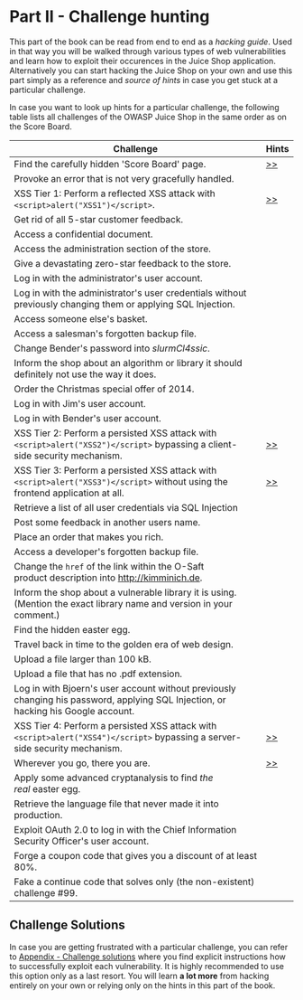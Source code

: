 # Part II - Challenge hunting

This part of the book can be read from end to end as a _hacking guide_. Used in that way you will be walked through various types of web vulnerabilities and learn how to exploit their
occurences in the Juice Shop application. Alternatively you can start hacking the Juice Shop on your own and use this part simply as a reference and _source of hints_ in case you get stuck at a particular challenge.

In case you want to look up hints for a particular challenge, the following table lists all challenges of the OWASP Juice Shop in the same order as on the Score Board.

| Challenge | Hints |
| --------- | ----- |
| Find the carefully hidden 'Score Board' page. | [>>](score-board.md#scoreBoardChallenge) |
| Provoke an error that is not very gracefully handled. | |
| XSS Tier 1: Perform a reflected XSS attack with `<script>alert("XSS1")</script>`. | [>>](xss.md#xss1Challenge) |
| Get rid of all 5-star customer feedback. | |
| Access a confidential document. | |
| Access the administration section of the store. | |
| Give a devastating zero-star feedback to the store. | |
| Log in with the administrator's user account. | |
| Log in with the administrator's user credentials without previously changing them or applying SQL Injection. | |
| Access someone else's basket. | |
| Access a salesman's forgotten backup file. | |
| Change Bender's password into _slurmCl4ssic_. | |
| Inform the shop about an algorithm or library it should definitely not use the way it does. | |
| Order the Christmas special offer of 2014. | |
| Log in with Jim's user account. | |
| Log in with Bender's user account. | |
| XSS Tier 2: Perform a persisted XSS attack with `<script>alert("XSS2")</script>` bypassing a client-side security mechanism. | [>>](xss.md#xss2Challenge) |
| XSS Tier 3: Perform a persisted XSS attack with `<script>alert("XSS3")</script>` without using the frontend application at all. | [>>](xss.md#xss3Challenge) |
| Retrieve a list of all user credentials via SQL Injection | |
| Post some feedback in another users name. | |
| Place an order that makes you rich. | |
| Access a developer's forgotten backup file. | |
| Change the `href` of the link within the O-Saft product description into http://kimminich.de. | |
| Inform the shop about a vulnerable library it is using. (Mention the exact library name and version in your comment.) | |
| Find the hidden easter egg. | |
| Travel back in time to the golden era of web design. | |
| Upload a file larger than 100 kB. | |
| Upload a file that has no .pdf extension. | |
| Log in with Bjoern's user account without previously changing his password, applying SQL Injection, or hacking his Google account. | |
| XSS Tier 4: Perform a persisted XSS attack with `<script>alert("XSS4")</script>` bypassing a server-side security mechanism. | [>>](xss.md#xss4Challenge) |
| Wherever you go, there you are. | [>>](weak-security.md#redirectChallenge) |
| Apply some advanced cryptanalysis to find _the real_ easter egg. | |
| Retrieve the language file that never made it into production. | |
| Exploit OAuth 2.0 to log in with the Chief Information Security Officer's user account. | |
| Forge a coupon code that gives you a discount of at least 80%. | |
| Fake a continue code that solves only (the non-existent) challenge #99. | |

## Challenge Solutions

In case you are getting frustrated with a particular challenge, you can refer to [Appendix - Challenge solutions](/appendix/README.md) where you find explicit instructions
how to successfully exploit each vulnerability. It is highly recommended to use this option only as a last resort. You will learn __a lot more__ from hacking entirely on your own
or relying only on the hints in this part of the book.
